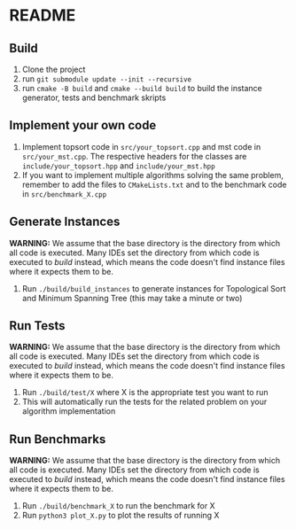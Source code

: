 # README

## Build
1) Clone the project
2) run ```git submodule update --init --recursive```
3) run ```cmake -B build``` and ```cmake --build build``` to build the instance generator, tests and benchmark skripts

## Implement your own code
1) Implement topsort code in ```src/your_topsort.cpp``` and mst code in ```src/your_mst.cpp```. The respective headers for the classes are ```include/your_topsort.hpp``` and ```include/your_mst.hpp```
2) If you want to implement multiple algorithms solving the same problem, remember to add the files to ```CMakeLists.txt``` and to the benchmark code in ```src/benchmark_X.cpp```

## Generate Instances
**WARNING:** We assume that the base directory is the directory from which all code is executed. Many IDEs set the directory from which code is executed to *build* instead, which means the code doesn't find instance files where it expects them to be.
1) Run ```./build/build_instances``` to generate instances for Topological Sort and Minimum Spanning Tree (this may take a minute or two)

## Run Tests
**WARNING:** We assume that the base directory is the directory from which all code is executed. Many IDEs set the directory from which code is executed to *build* instead, which means the code doesn't find instance files where it expects them to be.
1) Run ```./build/test/X``` where X is the appropriate test you want to run
2) This will automatically run the tests for the related problem on your algorithm implementation

## Run Benchmarks
**WARNING:** We assume that the base directory is the directory from which all code is executed. Many IDEs set the directory from which code is executed to *build* instead, which means the code doesn't find instance files where it expects them to be.
1) Run ```./build/benchmark_X``` to run the benchmark for X
2) Run ```python3 plot_X.py``` to plot the results of running X
